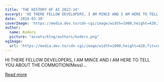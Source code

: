 ```yaml
---
title: 'THE HISTORY OF AI 2022-24'
excerpt: 'HI THERE FELLOW DEVELOPERS, I AM MINCE AND I AM HERE TO TELL YOU ABOUT THE COMMOTION(Mess)...'
date: '2024-03-30'
coverImage: 'https://media.dev.to/cdn-cgi/image/width=1000,height=420,fit=cover,gravity=auto,format=auto/https%3A%2F%2Fdev-to-uploads.s3.amazonaws.com%2Fuploads%2Farticles%2Fftbxtwv6jceuckwr7wcp.jpg'
author:
  name: Koders
  picture: "assets/blog/authors/koders.png"
ogImage:
  url: 'https://media.dev.to/cdn-cgi/image/width=1000,height=420,fit=cover,gravity=auto,format=auto/https%3A%2F%2Fdev-to-uploads.s3.amazonaws.com%2Fuploads%2Farticles%2Fftbxtwv6jceuckwr7wcp.jpg'
---
```


HI THERE FELLOW DEVELOPERS, I AM MINCE AND I AM HERE TO TELL YOU ABOUT THE COMMOTION(Mess)...

[Read more](https://dev.to/mince/the-history-of-ai-2022-24-19d2)
